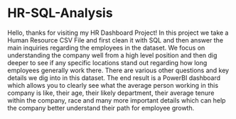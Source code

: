 # HR-SQL-Analysis

Hello, thanks for visiting my HR Dashboard Project! In this project we take a Human Resource CSV File and first clean it with SQL and then answer the main inquiries regarding the employees in the dataset. 
We focus on understanding the company well from a high level position and then dig deeper to see if any specific locations stand out regarding how long employees generally work there. There are various other
questions and key details we dig into in this dataset. The end result is a PowerBI dashboard which allows you to clearly see what the average person working in this company is like, their age, their likely department,
their average tenure within the company, race and many more important details which can help the company better understand their path for employee growth. 
